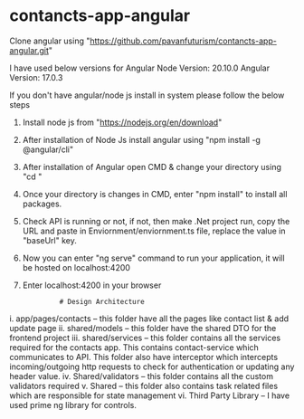 # contancts-app-angular
Clone angular using "https://github.com/pavanfuturism/contancts-app-angular.git"

I have used below versions for Angular
Node Version: 20.10.0
Angular Version: 17.0.3

If you don't have angular/node js install in system please follow the below steps
1. Install node js from "https://nodejs.org/en/download"
2. After installation of Node Js install angular using "npm install -g @angular/cli"
3. After installation of Angular open CMD & change your directory using "cd <directorypath>"
4. Once your directory is changes in CMD, enter "npm install" to install all packages.
5. Check API is running or not, if not, then make .Net project run, copy the URL and paste in Enviornment/enviornment.ts file, replace the value in "baseUrl" key.
6. Now you can enter "ng serve" command to run your application, it will be hosted on localhost:4200
7. Enter localhost:4200 in your browser

                # Design Architecture
i. app/pages/contacts – this folder have all the pages like contact list & add update page
ii. shared/models – this folder have the shared DTO for the frontend project
iii. shared/services – this folder contains all the services required for the contacts app. This contains contact-service which communicates to API. This folder also have interceptor which intercepts incoming/outgoing http requests to check for authentication or updating any header value.
iv. Shared/validators – this folder contains all the custom validators required
v. Shared – this folder also contains task related files which are responsible for state management
vi. Third Party Library – I have used prime ng library for controls.
